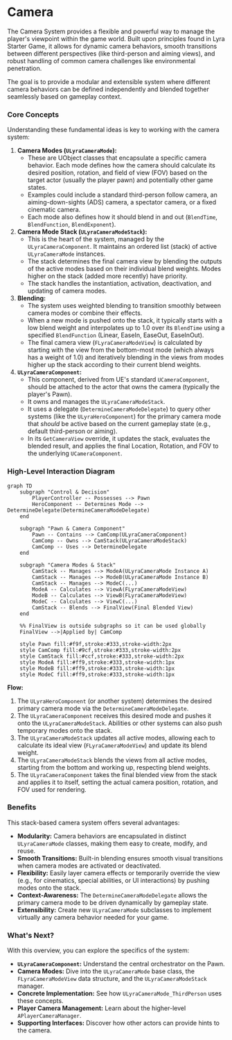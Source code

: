 # Camera

The Camera System provides a flexible and powerful way to manage the player's viewpoint within the game world. Built upon principles found in Lyra Starter Game, it allows for dynamic camera behaviors, smooth transitions between different perspectives (like third-person and aiming views), and robust handling of common camera challenges like environmental penetration.

The goal is to provide a modular and extensible system where different camera behaviors can be defined independently and blended together seamlessly based on gameplay context.

### Core Concepts

Understanding these fundamental ideas is key to working with the camera system:

1. **Camera Modes (`ULyraCameraMode`):**
   * These are UObject classes that encapsulate a specific camera behavior. Each mode defines how the camera should calculate its desired position, rotation, and field of view (FOV) based on the target actor (usually the player pawn) and potentially other game states.
   * Examples could include a standard third-person follow camera, an aiming-down-sights (ADS) camera, a spectator camera, or a fixed cinematic camera.
   * Each mode also defines how it should blend in and out (`BlendTime`, `BlendFunction`, `BlendExponent`).
2. **Camera Mode Stack (`ULyraCameraModeStack`):**
   * This is the heart of the system, managed by the `ULyraCameraComponent`. It maintains an ordered list (stack) of active `ULyraCameraMode` instances.
   * The stack determines the final camera view by blending the outputs of the active modes based on their individual blend weights. Modes higher on the stack (added more recently) have priority.
   * The stack handles the instantiation, activation, deactivation, and updating of camera modes.
3. **Blending:**
   * The system uses weighted blending to transition smoothly between camera modes or combine their effects.
   * When a new mode is pushed onto the stack, it typically starts with a low blend weight and interpolates up to 1.0 over its `BlendTime` using a specified `BlendFunction` (Linear, EaseIn, EaseOut, EaseInOut).
   * The final camera view (`FLyraCameraModeView`) is calculated by starting with the view from the bottom-most mode (which always has a weight of 1.0) and iteratively blending in the views from modes higher up the stack according to their current blend weights.
4. **`ULyraCameraComponent`:**
   * This component, derived from UE's standard `UCameraComponent`, should be attached to the actor that owns the camera (typically the player's Pawn).
   * It owns and manages the `ULyraCameraModeStack`.
   * It uses a delegate (`DetermineCameraModeDelegate`) to query other systems (like the `ULyraHeroComponent`) for the primary camera mode that _should_ be active based on the current gameplay state (e.g., default third-person or aiming).
   * In its `GetCameraView` override, it updates the stack, evaluates the blended result, and applies the final Location, Rotation, and FOV to the underlying `UCameraComponent`.

### High-Level Interaction Diagram

```mermaid
graph TD
    subgraph "Control & Decision"
        PlayerController -- Possesses --> Pawn
        HeroComponent -- Determines Mode --> DetermineDelegate(DetermineCameraModeDelegate)
    end

    subgraph "Pawn & Camera Component"
        Pawn -- Contains --> CamComp(ULyraCameraComponent)
        CamComp -- Owns --> CamStack(ULyraCameraModeStack)
        CamComp -- Uses --> DetermineDelegate
    end

    subgraph "Camera Modes & Stack"
        CamStack -- Manages --> ModeA(ULyraCameraMode Instance A)
        CamStack -- Manages --> ModeB(ULyraCameraMode Instance B)
        CamStack -- Manages --> ModeC(...)
        ModeA -- Calculates --> ViewA(FLyraCameraModeView)
        ModeB -- Calculates --> ViewB(FLyraCameraModeView)
        ModeC -- Calculates --> ViewC(...)
        CamStack -- Blends --> FinalView(Final Blended View)
    end

    %% FinalView is outside subgraphs so it can be used globally
    FinalView -->|Applied by| CamComp

    style Pawn fill:#f9f,stroke:#333,stroke-width:2px
    style CamComp fill:#9cf,stroke:#333,stroke-width:2px
    style CamStack fill:#ccf,stroke:#333,stroke-width:2px
    style ModeA fill:#ff9,stroke:#333,stroke-width:1px
    style ModeB fill:#ff9,stroke:#333,stroke-width:1px
    style ModeC fill:#ff9,stroke:#333,stroke-width:1px

```

**Flow:**

1. The `ULyraHeroComponent` (or another system) determines the desired primary camera mode via the `DetermineCameraModeDelegate`.
2. The `ULyraCameraComponent` receives this desired mode and pushes it onto the `ULyraCameraModeStack`. Abilities or other systems can also push temporary modes onto the stack.
3. The `ULyraCameraModeStack` updates all active modes, allowing each to calculate its ideal view (`FLyraCameraModeView`) and update its blend weight.
4. The `ULyraCameraModeStack` blends the views from all active modes, starting from the bottom and working up, respecting blend weights.
5. The `ULyraCameraComponent` takes the final blended view from the stack and applies it to itself, setting the actual camera position, rotation, and FOV used for rendering.

### Benefits

This stack-based camera system offers several advantages:

* **Modularity:** Camera behaviors are encapsulated in distinct `ULyraCameraMode` classes, making them easy to create, modify, and reuse.
* **Smooth Transitions:** Built-in blending ensures smooth visual transitions when camera modes are activated or deactivated.
* **Flexibility:** Easily layer camera effects or temporarily override the view (e.g., for cinematics, special abilities, or UI interactions) by pushing modes onto the stack.
* **Context-Awareness:** The `DetermineCameraModeDelegate` allows the primary camera mode to be driven dynamically by gameplay state.
* **Extensibility:** Create new `ULyraCameraMode` subclasses to implement virtually any camera behavior needed for your game.

### What's Next?

With this overview, you can explore the specifics of the system:

* **`ULyraCameraComponent`:** Understand the central orchestrator on the Pawn.
* **Camera Modes:** Dive into the `ULyraCameraMode` base class, the `FLyraCameraModeView` data structure, and the `ULyraCameraModeStack` manager.
* **Concrete Implementation:** See how `ULyraCameraMode_ThirdPerson` uses these concepts.
* **Player Camera Management:** Learn about the higher-level `APlayerCameraManager`.
* **Supporting Interfaces:** Discover how other actors can provide hints to the camera.

